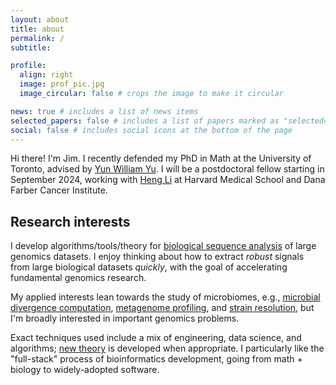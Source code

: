 ```yaml
---
layout: about
title: about
permalink: /
subtitle: 

profile:
  align: right
  image: prof_pic.jpg
  image_circular: false # crops the image to make it circular

news: true # includes a list of news items
selected_papers: false # includes a list of papers marked as "selected={true}"
social: false # includes social icons at the bottom of the page
---
```


<p>
Hi there! I'm Jim. I recently defended my PhD in Math at the University of Toronto, advised by <a href="https://yunwilliamyu.net/content/">Yun William Yu</a>. I will be a postdoctoral fellow starting in September 2024, working with <a href="https://hlilab.github.io/">Heng Li</a> at Harvard Medical School and Dana Farber Cancer Institute. 
</p>

## Research interests

<!------>

I develop algorithms/tools/theory for [biological sequence analysis](https://en.wikipedia.org/wiki/Sequence_analysis) of large genomics datasets. I enjoy thinking about how to extract *robust* signals from large biological datasets *quickly*, with the goal of accelerating fundamental genomics research.

My applied interests lean towards the study of microbiomes, e.g., [microbial divergence computation](https://www.nature.com/articles/s41592-023-02018-3), [metagenome profiling](https://www.biorxiv.org/content/10.1101/2023.11.20.567879v2), and [strain resolution](https://doi.org/10.1093/bioinformatics/btae252), but I'm broadly interested in important genomics problems. 

Exact techniques used include a mix of engineering, data science, and algorithms; [new theory](https://www.genome.org/cgi/doi/10.1101/gr.277637.122) is developed when appropriate. I particularly like the "full-stack" process of bioinformatics development, going from math + biology to widely-adopted software. 

